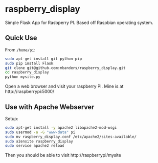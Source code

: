 # raspberry_display
Simple Flask App for Rasbperry PI. Based off Raspbian operating system.

Quick Use
---------
From `/home/pi`:
```sh
sudo apt-get install git python-pip
sudo pip install Flask
git clone git@github.com:mbanders/raspberry_display.git
cd raspberry_display
python mysite.py
```

Open a web browser and visit your raspberry PI.  Mine is at http://raspberrypi:5000/

Use with Apache Webserver
-------------------------
Setup:
```sh
sudo apt-get install -y apache2 libapache2-mod-wsgi
sudo usermod -a -G "www-data" pi
sudo mv raspberry_display.conf /etc/apache2/sites-available/
sudo a2ensite raspberry_display
sudo service apache2 reload
```

Then you should be able to visit http://raspberrypi/mysite

